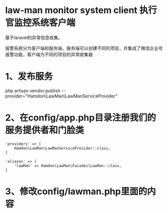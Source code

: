 # law-man monitor system client  执行官监控系统客户端

基于laravel的异常信息收集。

报警系统分为客户端和服务端，服务端可以创建不同的项目，并集成了微信企业号报警功能，客户端为不同的项目的异常收集器

# 1、发布服务
php artisan vendor:publish --provider="Hamdon\LawMan\LawManServiceProvider"

# 2、在config/app.php目录注册我们的服务提供者和门脸类

```
'providers' => [
    Hamdon\LawMan\LawManServiceProvider::class,
]

'aliases' => [
    'lawMan' => Hamdon\LawMan\Facades\LawMan::class,
]
```

# 3、修改config/lawman.php里面的内容
